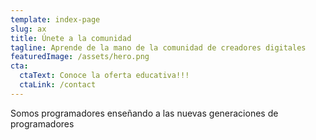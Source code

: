 ```yaml
---
template: index-page
slug: ax
title: Únete a la comunidad
tagline: Aprende de la mano de la comunidad de creadores digitales
featuredImage: /assets/hero.png
cta:
  ctaText: Conoce la oferta educativa!!!
  ctaLink: /contact
---
```

 Somos programadores enseñando a las nuevas generaciones de programadores